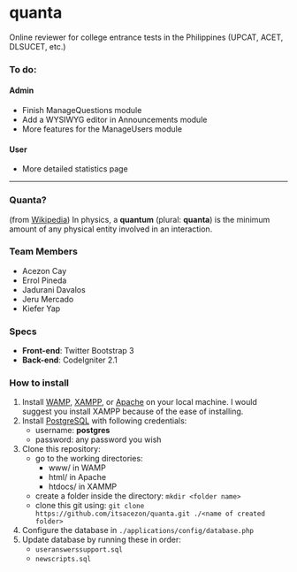 # quanta
Online reviewer for college entrance tests in the Philippines (UPCAT, ACET, DLSUCET, etc.)

### To do:
#### Admin
+ Finish ManageQuestions module
+ Add a WYSIWYG editor in Announcements module
+ More features for the ManageUsers module

#### User
+ More detailed statistics page

-----

### Quanta?
(from [Wikipedia][0]) In physics, a __quantum__ (plural: __quanta__) is the minimum amount of any physical entity involved in an interaction.

### Team Members
+ Acezon Cay
+ Errol Pineda
+ Jadurani Davalos
+ Jeru Mercado
+ Kiefer Yap

### Specs
+ __Front-end__: Twitter Bootstrap 3
+ __Back-end__: CodeIgniter 2.1

### How to install
1.  Install [WAMP][1], [XAMPP][2], or [Apache][3] on your local machine.
    I would suggest you install XAMPP because of the ease of installing.
2.  Install [PostgreSQL][4] with following credentials:
    * username: __postgres__
    * password: any password you wish
3.  Clone this repository:
    * go to the working directories:
        * www/ in WAMP
        * html/ in Apache
        * htdocs/ in XAMMP
    * create a folder inside the directory: `mkdir <folder name>`
    * clone this git using:
        `git clone https://github.com/itsacezon/quanta.git ./<name of created folder>`
4.  Configure the database in `./applications/config/database.php`
5.  Update database by running these in order:
	* `useranswerssupport.sql`
	* `newscripts.sql`

  [0]: http://en.wikipedia.org/wiki/Quantum "Wikipedia"
  [1]: http://www.wampserver.com/en/#download-wrapper "WAMPP"
  [2]: http://www.apachefriends.org/en/xampp.html "XAMPP"
  [3]: http://httpd.apache.org/download.cgi "Apache"
  [4]: http://www.postgresql.org/download/  "PostgreSQL"



